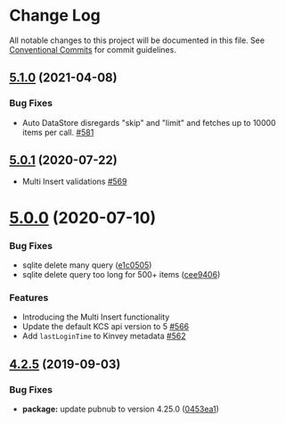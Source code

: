 # Change Log

All notable changes to this project will be documented in this file.
See [Conventional Commits](https://conventionalcommits.org) for commit guidelines.

## [5.1.0](https://github.com/Kinvey/js-sdk/compare/kinvey-html5-sdk@5.0.1...kinvey-html5-sdk@5.1.0) (2021-04-08)

### Bug Fixes

* Auto DataStore disregards "skip" and "limit" and fetches up to 10000 items per call. [#581](https://github.com/Kinvey/js-sdk/pull/581)





## [5.0.1](https://github.com/Kinvey/js-sdk/compare/kinvey-html5-sdk@5.0.0...kinvey-html5-sdk@5.0.1) (2020-07-22)

* Multi Insert validations [#569](https://github.com/Kinvey/js-sdk/pull/569)





# [5.0.0](https://github.com/Kinvey/js-sdk/compare/kinvey-html5-sdk@4.2.5...kinvey-html5-sdk@5.0.0) (2020-07-10)


### Bug Fixes

* sqlite delete many query ([e1c0505](https://github.com/Kinvey/js-sdk/commit/e1c0505))
* sqlite delete query too long for 500+ items ([cee9406](https://github.com/Kinvey/js-sdk/commit/cee9406))


### Features

* Introducing the Multi Insert functionality
* Update the default KCS api version to 5 [#566](https://github.com/Kinvey/js-sdk/pull/566)
* Add `lastLoginTime` to Kinvey metadata [#562](https://github.com/Kinvey/js-sdk/pull/562)





## [4.2.5](https://github.com/Kinvey/js-sdk/compare/kinvey-html5-sdk@4.2.3...kinvey-html5-sdk@4.2.5) (2019-09-03)


### Bug Fixes

* **package:** update pubnub to version 4.25.0 ([0453ea1](https://github.com/Kinvey/js-sdk/commit/0453ea1))
